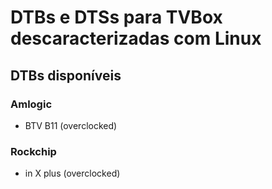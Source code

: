 # DTBs e DTSs para TVBox descaracterizadas com Linux

## DTBs disponíveis

### Amlogic

* BTV B11 (overclocked)

### Rockchip

* in X plus (overclocked)